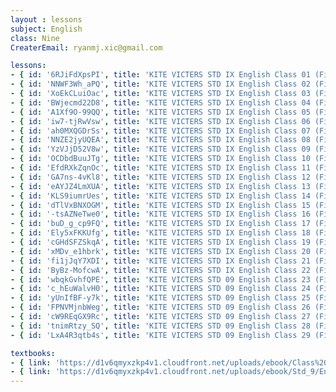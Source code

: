 ```yaml
--- 
layout : lessons 
subject: English
class: Nine
CreaterEmail: ryanmj.xic@gmail.com

lessons: 
- { id: '6RJiFdXpsPI', title: 'KITE VICTERS STD IX English Class 01 (First Bell-ഫസ്റ്റ് ബെല്‍)' }
- { id: 'NNWF3Wh_aPQ', title: 'KITE VICTERS STD IX English Class 02 (First Bell-ഫസ്റ്റ് ബെല്‍)' }
- { id: 'XoEkCLuiOac', title: 'KITE VICTERS STD IX English Class 03 (First Bell-ഫസ്റ്റ് ബെല്‍)' }
- { id: 'BWjecmd22D8', title: 'KITE VICTERS STD IX English Class 04 (First Bell-ഫസ്റ്റ് ബെല്‍)' }
- { id: 'A1Xf9O-99QQ', title: 'KITE VICTERS STD IX English Class 05 (First Bell-ഫസ്റ്റ് ബെല്‍)' }
- { id: 'iw7-tjRwVsw', title: 'KITE VICTERS STD IX English Class 06 (First Bell-ഫസ്റ്റ് ബെല്‍)' }
- { id: 'ah0MXQGDrSs', title: 'KITE VICTERS STD IX English Class 07 (First Bell-ഫസ്റ്റ് ബെല്‍)' }
- { id: 'NNZE2jyUQEA', title: 'KITE VICTERS STD IX English Class 08 (First Bell-ഫസ്റ്റ് ബെല്‍)' }
- { id: 'YzVJjD52V8w', title: 'KITE VICTERS STD IX English Class 09 (First Bell-ഫസ്റ്റ് ബെല്‍)' }
- { id: 'OCDbdBuuJTg', title: 'KITE VICTERS STD IX English Class 10 (First Bell-ഫസ്റ്റ് ബെല്‍)' }
- { id: 'EfdRXkZqnOc', title: 'KITE VICTERS STD IX English Class 11 (First Bell-ഫസ്റ്റ് ബെല്‍)' }
- { id: 'GA7ns-4vKl8', title: 'KITE VICTERS STD IX English Class 12 (First Bell-ഫസ്റ്റ് ബെല്‍)' }
- { id: 'eAYJZ4LmXUA', title: 'KITE VICTERS STD IX English Class 13 (First Bell-ഫസ്റ്റ് ബെല്‍)' }
- { id: 'KLS9iumrUes', title: 'KITE VICTERS STD IX English Class 14 (First Bell-ഫസ്റ്റ് ബെല്‍)' }
- { id: 'dTlVxBNXOGM', title: 'KITE VICTERS STD IX English Class 15 (First Bell-ഫസ്റ്റ് ബെല്‍)' }
- { id: '-tsAZNeTwe0', title: 'KITE VICTERS STD IX English Class 16 (First Bell-ഫസ്റ്റ് ബെല്‍)' }
- { id: 'buD_g_cp9FQ', title: 'KITE VICTERS STD IX English Class 17 (First Bell-ഫസ്റ്റ് ബെല്‍)' }
- { id: 'Ely5xFKKUfg', title: 'KITE VICTERS STD IX English Class 18 (First Bell-ഫസ്റ്റ് ബെല്‍)' }
- { id: 'cGHdSFZSkqA', title: 'KITE VICTERS STD IX English Class 19 (First Bell-ഫസ്റ്റ് ബെല്‍)' }
- { id: 'xMDv_e1hbrk', title: 'KITE VICTERS STD IX English Class 20 (First Bell-ഫസ്റ്റ് ബെല്‍)' }
- { id: 'fi1jJqY7XDI', title: 'KITE VICTERS STD IX English Class 21 (First Bell-ഫസ്റ്റ് ബെല്‍)' }
- { id: 'ByBz-MofcwA', title: 'KITE VICTERS STD IX English Class 22 (First Bell-ഫസ്റ്റ് ബെല്‍)' }
- { id: 'wbqkGvhfQPE', title: 'KITE VICTERS STD 09 English Class 23 (First Bell-ഫസ്റ്റ് ബെല്‍)' }
- { id: 'c_hEuWalvH0', title: 'KITE VICTERS STD 09 English Class 24 (First Bell-ഫസ്റ്റ് ബെല്‍)' }
- { id: 'yUnIfBF-y7k', title: 'KITE VICTERS STD 09 English Class 25 (First Bell-ഫസ്റ്റ് ബെല്‍)' }
- { id: 'FPNVMjnbWeg', title: 'KITE VICTERS STD 09 English Class 26 (First Bell-ഫസ്റ്റ് ബെല്‍)' }
- { id: 'cW9REqGX9Rc', title: 'KITE VICTERS STD 09 English Class 27 (First Bell-ഫസ്റ്റ് ബെല്‍)' }
- { id: 'tnimRtzy_SQ', title: 'KITE VICTERS STD 09 English Class 28 (First Bell-ഫസ്റ്റ് ബെല്‍)' }
- { id: 'LxA4R3qtb4s', title: 'KITE VICTERS STD 09 English Class 29 (First Bell-ഫസ്റ്റ് ബെല്‍)' }

textbooks:
- { link: 'https://d1v6qmyxzkp4v1.cloudfront.net/uploads/ebook/Class%209/English_IX_Vol.I/English_IX_Vol.I.pdf', title: 'English Part -1' , medium: 'Malayalam' }
- { link: 'https://d1v6qmyxzkp4v1.cloudfront.net/uploads/ebook/Std_9/English_Std_IX_Final_Vol_2/English_Std_IX_Final_Vol_2.pdf', title: 'English Part -2' , medium: 'Malayalam' }
--- 
```

